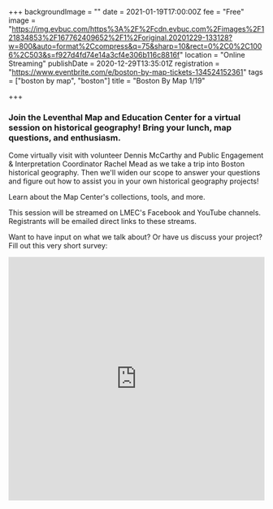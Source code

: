 +++
backgroundImage = ""
date = 2021-01-19T17:00:00Z
fee = "Free"
image = "https://img.evbuc.com/https%3A%2F%2Fcdn.evbuc.com%2Fimages%2F121834853%2F167762409652%2F1%2Foriginal.20201229-133128?w=800&auto=format%2Ccompress&q=75&sharp=10&rect=0%2C0%2C1006%2C503&s=f927d4fd74e14a3cf4e306b116c8816f"
location = "Online Streaming"
publishDate = 2020-12-29T13:35:01Z
registration = "https://www.eventbrite.com/e/boston-by-map-tickets-134524152361"
tags = ["boston by map", "boston"]
title = "Boston By Map 1/19"

+++
### Join the Leventhal Map and Education Center for a virtual session on historical geography! Bring your lunch, map questions, and enthusiasm.

Come virtually visit with volunteer Dennis McCarthy and Public Engagement & Interpretation Coordinator Rachel Mead as we take a trip into Boston historical geography. Then we'll widen our scope to answer your questions and figure out how to assist you in your own historical geography projects!

Learn about the Map Center's collections, tools, and more.

This session will be streamed on LMEC's Facebook and YouTube channels. Registrants will be emailed direct links to these streams.

Want to have input on what we talk about? Or have us discuss your project? Fill out this very short survey:

<iframe width="640px" height= "480px" src= "https://forms.office.com/Pages/ResponsePage.aspx?id=cVxz-pXXAUywrgn6dBWysb2FFpvO56VHipRPYl45uI5UM0w3TkdSSUdRQ1BVRVJCRDE3OFBWQ1dTOS4u&embed=true" frameborder= "0" marginwidth= "0" marginheight= "0" style= "border: none; max-width:100%; max-height:100vh" allowfullscreen webkitallowfullscreen mozallowfullscreen msallowfullscreen> </iframe>